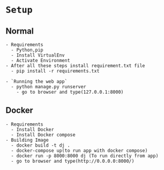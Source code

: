 # `Setup`
  ## Normal
    - Requirements
      - Python,pip
      - Install VirtualEnv
      - Activate Environment
    - After all these steps install requirement.txt file
      - pip install -r requirements.txt

    - `Running the web app`
      - python manage.py runserver
        - go to browser and type(127.0.0.1:8000)
    
    
  
  ## Docker 
    - Requirements
      - Install Docker
      - Install Docker compose
    - Building Image
      - docker build -t dj .
      - docker-compose up(to run app with docker compose)
      - docker run -p 8000:8000 dj (To run directly from app)
      - go to browser and type(http://0.0.0.0:8000/)
